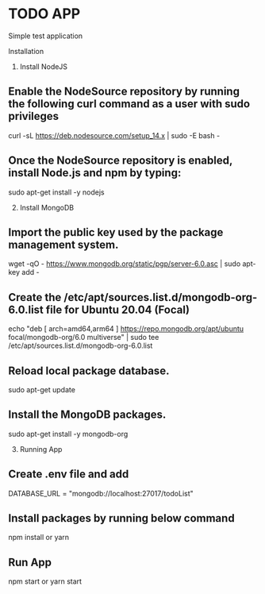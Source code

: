 # TODO APP
Simple test application

Installation
1. Install NodeJS
## Enable the NodeSource repository by running the following curl command as a user with sudo privileges 
curl -sL https://deb.nodesource.com/setup_14.x | sudo -E bash -

## Once the NodeSource repository is enabled, install Node.js and npm by typing:
sudo apt-get install -y nodejs

2. Install MongoDB
## Import the public key used by the package management system.
wget -qO - https://www.mongodb.org/static/pgp/server-6.0.asc | sudo apt-key add -

## Create the /etc/apt/sources.list.d/mongodb-org-6.0.list file for Ubuntu 20.04 (Focal)
echo "deb [ arch=amd64,arm64 ] https://repo.mongodb.org/apt/ubuntu focal/mongodb-org/6.0 multiverse" | sudo tee /etc/apt/sources.list.d/mongodb-org-6.0.list

## Reload local package database.
sudo apt-get update

## Install the MongoDB packages.
sudo apt-get install -y mongodb-org

3. Running App
## Create .env file and add 
DATABASE_URL = "mongodb://localhost:27017/todoList"

## Install packages by running below command
npm install or yarn

## Run App
npm start or yarn start



